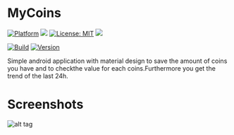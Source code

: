# MyCoins

[![Platform](https://img.shields.io/badge/platform-Android-blue.svg)](https://www.android.com)
<a target="_blank" href="https://android-arsenal.com/api?level=21" title="API21+"><img src="https://img.shields.io/badge/API-21+-blue.svg" /></a>
[![License: MIT](https://img.shields.io/badge/License-MIT-blue.svg)](https://opensource.org/licenses/MIT)
<a target="_blank" href="https://www.paypal.me/GuepardoApps" title="Donate using PayPal"><img src="https://img.shields.io/badge/paypal-donate-blue.svg" /></a>

[![Build](https://img.shields.io/badge/build-passing-green.svg)](https://github.com/GuepardoApps/MyCoins/tree/master/releases)
[![Version](https://img.shields.io/badge/version-v0.1.0.171015-blue.svg)](https://github.com/GuepardoApps/MyCoins/tree/master/releases/v0.1.0.171015.apk)

Simple android application with material design to save the amount of coins you have and to checkthe value for each coins.Furthermore you get the trend of the last 24h.

# Screenshots

![alt tag](https://github.com/GuepardoApps/MyCoins/blob/master/screenshots/header_001.png)